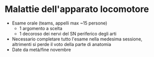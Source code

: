 # Malattie dell'apparato locomotore
- Esame orale (teams, appelli max ~15 persone)
	- 1 argomento a scelta
	- 1 decoroso dei nervi del SN periferico degli arti
- Necessario completare tutto l'esame nella medesima sessione, altrimenti si perde il voto della parte di anatomia
- Date da metà/fine novembre

